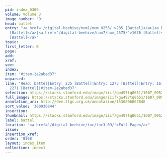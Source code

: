 ```yaml
---
pid: index_0309
volume: Volume 3
image_number: '9'
head: battel
entry: "<a href='/digital-beehive/num1/num_0253/'>235 [Battel]</a>|<a href='/digital-beehive/num6/num_1767/'>1273
  [Battel]</a>|<a href='/digital-beehive/num7/num_2575/'>1676 [Battel]</a>|<a href='/digital-beehive/num10/num_3229/'>2271
  [Battel]</a>"
topic:
first_letter: B
page:
add:
xref:
see:
index:
item: "#item-2e2abed37"
unparsed:
line: 'Head: battel|Entry: 235 [Battel]|Entry: 1273 [Battel]|Entry: 1676 [Battel]|Entry:
  2271 [Battel]|#item-2e2abed37'
selection: https://stacks.stanford.edu/image/iiif/gw497tq8651/1607_0952/1607,844,778,110/full/0/default.jpg
full_image: https://stacks.stanford.edu/image/iiif/gw497tq8651/1607_0952/full/full/0/default.jpg
annotation_uri: http://dev.llgc.org.uk/annotation/1530806067848
sort_value: '300930844'
insertion:
thumbnail: https://stacks.stanford.edu/image/iiif/gw497tq8651/1607_0952/1607,844,778,110/150,/0/default.jpg
label: battel
location: "<a href='/digital-beehive/toc/toc3_09/'>Full Page</a>"
issue:
insertion_xref:
order: '0308'
layout: index_item
collection: index1
---
```

